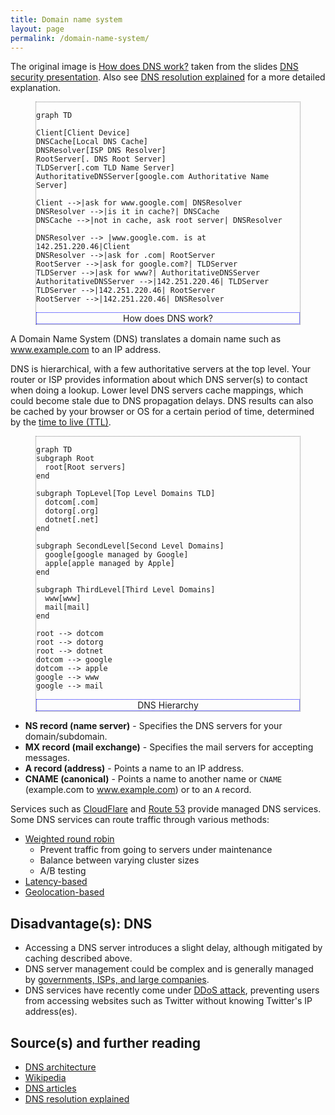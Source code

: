 ```yaml
---
title: Domain name system
layout: page
permalink: /domain-name-system/
---
```


The original image is [How does DNS work?](/images/IOyLj4i.jpg)
taken from the slides
[DNS security presentation](http://www.slideshare.net/srikrupa5/dns-security-presentation-issa).
Also see
[DNS resolution explained](https://dev.to/blake/dns-explained-resolution-a2i)
for a more detailed explanation.

<figure style="border: 1px dotted gray;">

```mermaid!
graph TD

Client[Client Device]
DNSCache[Local DNS Cache]
DNSResolver[ISP DNS Resolver]
RootServer[. DNS Root Server]
TLDServer[.com TLD Name Server]
AuthoritativeDNSServer[google.com Authoritative Name Server]

Client -->|ask for www.google.com| DNSResolver
DNSResolver -->|is it in cache?| DNSCache
DNSCache -->|not in cache, ask root server| DNSResolver

DNSResolver --> |www.google.com. is at 142.251.220.46|Client
DNSResolver -->|ask for .com| RootServer
RootServer -->|ask for google.com?| TLDServer
TLDServer -->|ask for www?| AuthoritativeDNSServer
AuthoritativeDNSServer -->|142.251.220.46| TLDServer
TLDServer -->|142.251.220.46| RootServer
RootServer -->|142.251.220.46| DNSResolver
```

  <figcaption style="text-align: center; border: 1px dotted blue;">How does DNS work?</figcaption>
</figure>

A Domain Name System (DNS) translates a domain name such as www.example.com to an IP address.

DNS is hierarchical, with a few authoritative servers at the top level. Your router or ISP provides information about which DNS server(s) to contact when doing a lookup. Lower level DNS servers cache mappings, which could become stale due to DNS propagation delays. DNS results can also be cached by your browser or OS for a certain period of time, determined by the [time to live (TTL)](https://en.wikipedia.org/wiki/Time_to_live).

<figure style="border: 1px dotted gray;">

```mermaid!
graph TD
subgraph Root
  root[Root servers]
end

subgraph TopLevel[Top Level Domains TLD]
  dotcom[.com]
  dotorg[.org]
  dotnet[.net]
end

subgraph SecondLevel[Second Level Domains]
  google[google managed by Google]
  apple[apple managed by Apple]
end

subgraph ThirdLevel[Third Level Domains]
  www[www]
  mail[mail]
end

root --> dotcom
root --> dotorg
root --> dotnet
dotcom --> google
dotcom --> apple
google --> www
google --> mail
```

  <figcaption style="text-align: center; border: 1px dotted blue;">DNS Hierarchy</figcaption>
</figure>

- **NS record (name server)** - Specifies the DNS servers for your domain/subdomain.
- **MX record (mail exchange)** - Specifies the mail servers for accepting messages.
- **A record (address)** - Points a name to an IP address.
- **CNAME (canonical)** - Points a name to another name or `CNAME` (example.com to www.example.com) or to an `A` record.

Services such as [CloudFlare](https://www.cloudflare.com/dns/) and [Route 53](https://aws.amazon.com/route53/) provide managed DNS services. Some DNS services can route traffic through various methods:

- [Weighted round robin](https://www.jscape.com/blog/load-balancing-algorithms)
  - Prevent traffic from going to servers under maintenance
  - Balance between varying cluster sizes
  - A/B testing
- [Latency-based](https://docs.aws.amazon.com/Route53/latest/DeveloperGuide/routing-policy.html#routing-policy-latency)
- [Geolocation-based](https://docs.aws.amazon.com/Route53/latest/DeveloperGuide/routing-policy.html#routing-policy-geo)

## Disadvantage(s): DNS

- Accessing a DNS server introduces a slight delay, although mitigated by caching described above.
- DNS server management could be complex and is generally managed by [governments, ISPs, and large companies](http://superuser.com/questions/472695/who-controls-the-dns-servers/472729).
- DNS services have recently come under [DDoS attack](http://dyn.com/blog/dyn-analysis-summary-of-friday-october-21-attack/), preventing users from accessing websites such as Twitter without knowing Twitter's IP address(es).

## Source(s) and further reading

- [DNS architecture](<https://technet.microsoft.com/en-us/library/dd197427(v=ws.10).aspx>)
- [Wikipedia](https://en.wikipedia.org/wiki/Domain_Name_System)
- [DNS articles](https://support.dnsimple.com/categories/dns/)
- [DNS resolution explained](https://dev.to/blake/dns-explained-resolution-a2i)
